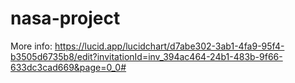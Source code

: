 # nasa-project

More info: https://lucid.app/lucidchart/d7abe302-3ab1-4fa9-95f4-b3505d6735b8/edit?invitationId=inv_394ac464-24b1-483b-9f66-633dc3cad669&page=0_0#
